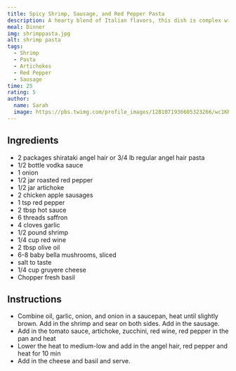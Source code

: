 ```yaml
---
title: Spicy Shrimp, Sausage, and Red Pepper Pasta
description: A hearty blend of Italian flavors, this dish is complex without being hard to make. The proportions aren't an exact science, so add and remove ingredients as you see fit and based on what's ripe.
meal: Dinner
img: shrimppasta.jpg
alt: shrimp pasta
tags:
  - Shrimp
  - Pasta
  - Artichokes
  - Red Pepper
  - Sausage
time: 25
rating: 5
author:
  name: Sarah
  image: https://pbs.twimg.com/profile_images/1281071936605323266/wc1KRZLK_400x400.jpg
---
```


## Ingredients

- 2 packages shirataki angel hair or 3/4 lb regular angel hair pasta
- 1/2 bottle vodka sauce
- 1 onion
- 1/2 jar roasted red pepper
- 1/2 jar artichoke
- 2 chicken apple sausages
- 1 tsp red pepper
- 2 tbsp hot sauce
- 6 threads saffron
- 4 cloves garlic
- 1/2 pound shrimp
- 1/4 cup red wine
- 2 tbsp olive oil
- 6-8 baby bella mushrooms, sliced
- salt to taste
- 1/4 cup gruyere cheese
- Chopper fresh basil

## Instructions

- Combine oil, garlic, onion, and onion in a saucepan, heat until slightly brown. Add in the shrimp and sear on both sides. Add in the sausage.
- Add in the tomato sauce, artichoke, zucchini, red wine, red pepper in the pan and heat
- Lower the heat to medium-low and add in the angel hair, red pepper and heat for 10 min
- Add in the cheese and basil and serve.
